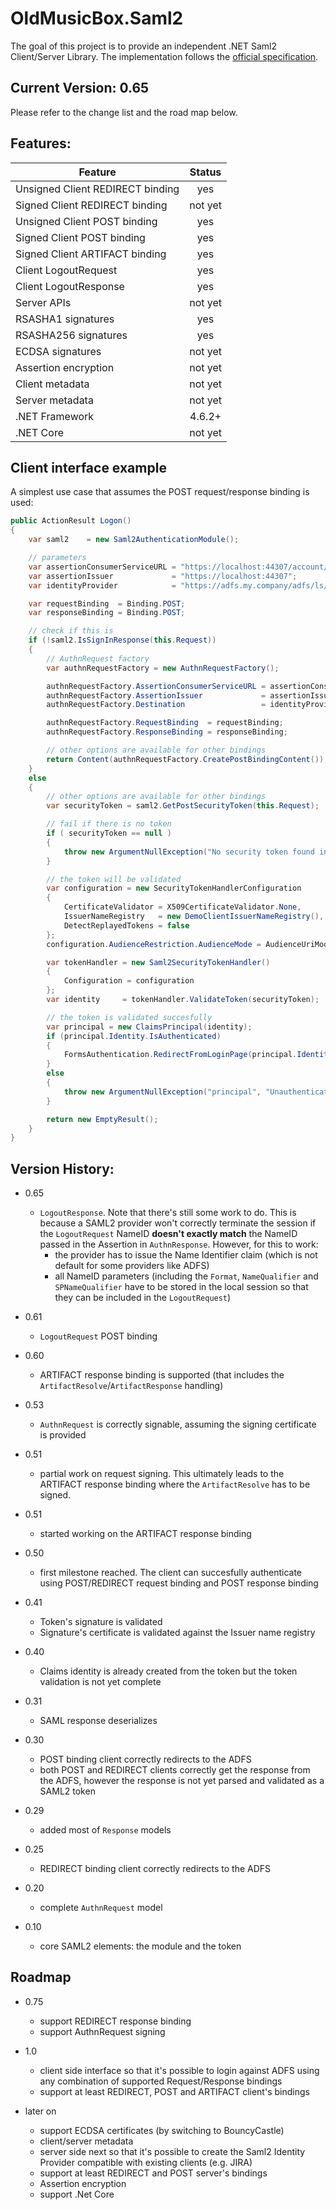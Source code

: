 # OldMusicBox.Saml2

The goal of this project is to provide an independent .NET Saml2 Client/Server Library. The implementation follows the 
[official specification](http://docs.oasis-open.org/security/saml/v2.0/saml-core-2.0-os.pdf).

## Current Version: 0.65

Please refer to the change list and the road map below.

## Features:

|  Feature  | Status |
|----|:---:|
|Unsigned Client REDIRECT binding|yes|
|Signed Client REDIRECT binding|not yet|
|Unsigned Client POST binding|yes|
|Signed Client POST binding|yes|
|Signed Client ARTIFACT binding|yes|
|Client LogoutRequest|yes|
|Client LogoutResponse|yes|
|Server APIs|not yet|
|RSASHA1 signatures|yes|
|RSASHA256 signatures|yes|
|ECDSA signatures|not yet|
|Assertion encryption|not yet|
|Client metadata|not yet|
|Server metadata|not yet|
|.NET Framework|4.6.2+|
|.NET Core|not yet|

## Client interface example

A simplest use case that assumes the POST request/response binding is used:

```C#
public ActionResult Logon()
{
    var saml2    = new Saml2AuthenticationModule();

    // parameters
    var assertionConsumerServiceURL = "https://localhost:44307/account/logon";
    var assertionIssuer             = "https://localhost:44307";
    var identityProvider            = "https://adfs.my.company/adfs/ls/";

    var requestBinding  = Binding.POST;
    var responseBinding = Binding.POST;

    // check if this is 
    if (!saml2.IsSignInResponse(this.Request))
    {
        // AuthnRequest factory
        var authnRequestFactory = new AuthnRequestFactory();

        authnRequestFactory.AssertionConsumerServiceURL = assertionConsumerServiceURL;
        authnRequestFactory.AssertionIssuer             = assertionIssuer;
        authnRequestFactory.Destination                 = identityProvider;

        authnRequestFactory.RequestBinding  = requestBinding;
        authnRequestFactory.ResponseBinding = responseBinding;

        // other options are available for other bindings
        return Content(authnRequestFactory.CreatePostBindingContent());
    }
    else
    {
        // other options are available for other bindings
        var securityToken = saml2.GetPostSecurityToken(this.Request);

        // fail if there is no token
        if ( securityToken == null )
        {
            throw new ArgumentNullException("No security token found in the response accoding to the Response Binding configuration");
        }

        // the token will be validated
        var configuration = new SecurityTokenHandlerConfiguration
        {
            CertificateValidator = X509CertificateValidator.None,
            IssuerNameRegistry   = new DemoClientIssuerNameRegistry(),
            DetectReplayedTokens = false                    
        };
        configuration.AudienceRestriction.AudienceMode = AudienceUriMode.Never;

        var tokenHandler = new Saml2SecurityTokenHandler()
        {
            Configuration = configuration                    
        };
        var identity     = tokenHandler.ValidateToken(securityToken);

        // the token is validated succesfully
        var principal = new ClaimsPrincipal(identity);
        if (principal.Identity.IsAuthenticated)
        {
            FormsAuthentication.RedirectFromLoginPage(principal.Identity.Name, false);
        }
        else
        {
            throw new ArgumentNullException("principal", "Unauthenticated principal returned from token validation");
        }

        return new EmptyResult();
    }
}
```

## Version History:

* 0.65

    - `LogoutResponse`. Note that there's still some work to do. This is because a SAML2 provider won't correctly terminate the session if the `LogoutRequest` NameID **doesn't exactly match** the NameID
    passed in the Assertion in `AuthnResponse`. However, for this to work:
        - the provider has to issue the Name Identifier claim (which is not default for some providers like ADFS)
        - all NameID parameters (including the `Format`, `NameQualifier` and `SPNameQualifier` have to be stored in the local session so that they can be included in the `LogoutRequest`)

* 0.61

    - `LogoutRequest` POST binding

* 0.60

    - ARTIFACT response binding is supported (that includes the
    `ArtifactResolve`/`ArtifactResponse` handling)

* 0.53

    - `AuthnRequest` is correctly signable, assuming the signing 
    certificate is provided

* 0.51

	- partial work on request signing. This ultimately leads to the ARTIFACT response binding where the `ArtifactResolve` has to be signed.

* 0.51

    - started working on the ARTIFACT response binding

* 0.50

    - first milestone reached. The client can succesfully authenticate
    using POST/REDIRECT request binding and POST response binding

* 0.41

    - Token's signature is validated
    - Signature's certificate is validated against the Issuer name registry

* 0.40

    - Claims identity is already created from the token but the token validation is not yet complete    

* 0.31 
    - SAML response deserializes 

* 0.30 
    - POST binding client correctly redirects to the ADFS    
    - both POST and REDIRECT clients correctly get the response from the ADFS, however the response is not yet parsed and validated as a SAML2 token
* 0.29 
    - added most of `Response` models
* 0.25 
    - REDIRECT binding client correctly redirects to the ADFS 
* 0.20 
    - complete `AuthnRequest` model
* 0.10 
    - core SAML2 elements: the module and the token 

## Roadmap

* 0.75 
    - support REDIRECT response binding
    - support AuthnRequest signing

* 1.0 
    * client side interface so that it's possible to login against ADFS using any combination of supported Request/Response bindings
    * support at least REDIRECT, POST and ARTIFACT client's bindings

* later on

    * support ECDSA certificates (by switching to BouncyCastle)
    * client/server metadata
    * server side next so that it's possible to create the Saml2 Identity Provider compatible with existing clients (e.g. JIRA)
    * support at least REDIRECT and POST server's bindings
    * Assertion encryption
    * support .Net Core

